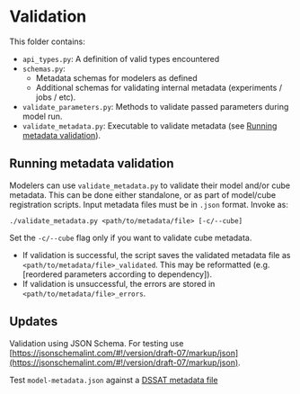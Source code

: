 # Validation
This folder contains:
- `api_types.py`: A definition of valid types encountered
- `schemas.py`:
  - Metadata schemas for modelers as defined
  - Additional schemas for validating internal metadata (experiments / jobs / etc).
- `validate_parameters.py`: Methods to validate passed parameters during model run.
- `validate_metadata.py`: Executable to validate metadata (see [Running metadata validation](#run-metadata)).


## <a id="run-metadata">Running metadata validation</a>
Modelers can use `validate_metadata.py` to validate their model and/or cube metadata. This can be done either standalone, or as part of model/cube registration scripts. Input metadata files must be in `.json` format. Invoke as:
```
./validate_metadata.py <path/to/metadata/file> [-c/--cube]
```
Set the `-c/--cube` flag only if you want to validate cube metadata.

- If validation is successful, the script saves the validated metadata file as `<path/to/metadata/file>_validated`. This may be reformatted (e.g. [reordered parameters according to dependency]).
- If validation is unsuccessful, the errors are stored in `<path/to/metadata/file>_errors`.


## Updates

Validation using JSON Schema. For testing use [https://jsonschemalint.com/#!/version/draft-07/markup/json](https://jsonschemalint.com/#!/version/draft-07/markup/json).

Test `model-metadata.json` against a [DSSAT metadata file](https://gitlab-ext.galois.com/world-modelers/galois-internal/model-sandbox/-/blob/master/dssat/pythia_example_1/metadata/DSSAT-model-metadata-management-practice.json)
